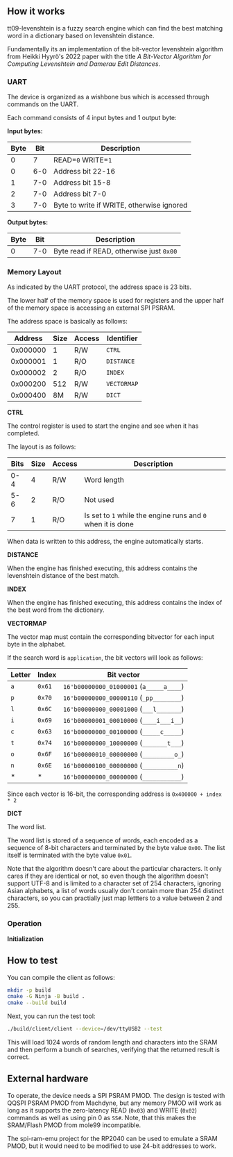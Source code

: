 <!---

This file is used to generate your project datasheet. Please fill in the information below and delete any unused
sections.

You can also include images in this folder and reference them in the markdown. Each image must be less than
512 kb in size, and the combined size of all images must be less than 1 MB.
-->

## How it works

tt09-levenshtein is a fuzzy search engine which can find the best matching word in a dictionary based on levenshtein distance.

Fundamentally its an implementation of the bit-vector levenshtein algorithm from Heikki Hyyrö's 2022 paper with the title *A Bit-Vector Algorithm for Computing Levenshtein and Damerau Edit Distances*.

### UART

The device is organized as a wishbone bus which is accessed through commands on the UART.

Each command consists of 4 input bytes and 1 output byte:

**Input bytes:**

| Byte | Bit | Description                               |
|------|-----|-------------------------------------------|
| 0    | 7   | READ=`0` WRITE=`1`                        |
| 0    | 6-0 | Address bit 22-16                         |
| 1    | 7-0 | Address bit 15-8                          |
| 2    | 7-0 | Address bit 7-0                           |
| 3    | 7-0 | Byte to write if WRITE, otherwise ignored |

**Output bytes:**

| Byte | Bit | Description                              |
|------|-----|------------------------------------------|
| 0    | 7-0 | Byte read if READ, otherwise just `0x00` |


### Memory Layout

As indicated by the UART protocol, the address space is 23 bits.

The lower half of the memory space is used for registers and the upper half of the memory space is accessing an external SPI PSRAM.

The address space is basically as follows:

| Address  | Size | Access | Identifier  |
|----------|------|--------|-------------|
| 0x000000 | 1    | R/W    | `CTRL`      |
| 0x000001 | 1    | R/O    | `DISTANCE`  |
| 0x000002 | 2    | R/O    | `INDEX`     |
| 0x000200 | 512  | R/W    | `VECTORMAP` |
| 0x000400 | 8M   | R/W    | `DICT`      |

**CTRL**

The control register is used to start the engine and see when it has completed.

The layout is as follows:

| Bits | Size | Access | Description                                                 |
|------|------|--------|-------------------------------------------------------------|
| 0-4  | 4    | R/W    | Word length                                                 |
| 5-6  | 2    | R/O    | Not used                                                    |
| 7    | 1    | R/O    | Is set to `1` while the engine runs and `0` when it is done |

When data is written to this address, the engine automatically starts.

**DISTANCE**

When the engine has finished executing, this address contains the levenshtein distance of the best match.

**INDEX**

When the engine has finished executing, this address contains the index of the best word from the dictionary.

**VECTORMAP**

The vector map must contain the corresponding bitvector for each input byte in the alphabet.

If the search word is `application`, the bit vectors will look as follows:

| Letter | Index  | Bit vector                              |
|--------|--------|-----------------------------------------|
| `a`    | `0x61` | `16'b00000000_01000001` (`a_____a____`) |
| `p`    | `0x70` | `16'b00000000_00000110` (`_pp________`) |
| `l`    | `0x6C` | `16'b00000000_00001000` (`___l_______`) |
| `i`    | `0x69` | `16'b00000001_00010000` (`____i___i__`) |
| `c`    | `0x63` | `16'b00000000_00100000` (`_____c_____`) |
| `t`    | `0x74` | `16'b00000000_10000000` (`_______t___`) |
| `o`    | `0x6F` | `16'b00000010_00000000` (`_________o_`) |
| `n`    | `0x6E` | `16'b00000100_00000000` (`__________n`) |
| *      | *      | `16'b00000000_00000000` (`___________`) |

Since each vector is 16-bit, the corresponding address is `0x400000 + index * 2`

**DICT**

The word list.

The word list is stored of a sequence of words, each encoded as a sequence of 8-bit characters and terminated by the byte value `0x00`. The list itself is terminated with the byte value `0x01`.

Note that the algorithm doesn't care about the particular characters. It only cares if they are identical or not, so even though the algorithm doesn't support UTF-8 and is limited to a character set of 254 characters,
ignoring Asian alphabets, a list of words usually don't contain more than 254 distinct characters, so you can practially just map lettters to a value between 2 and 255.

### Operation

**Initialization**



## How to test

You can compile the client as follows:

```sh
mkdir -p build
cmake -G Ninja -B build .
cmake --build build
```

Next, you can run the test tool:

```sh
./build/client/client --device=/dev/ttyUSB2 --test
```

This will load 1024 words of random length and characters into the SRAM and then perform a bunch of searches, verifying that the returned result is correct.

## External hardware

To operate, the device needs a SPI PSRAM PMOD. The design is tested with QQSPI PSRAM PMOD from Machdyne, but any memory PMOD will work as long as it supports the zero-latency READ (`0x03`) and WRITE (`0x02`) commands as well as using pin 0 as `SS#`. Note, that this makes the SRAM/Flash PMOD from mole99 incompatible.

The spi-ram-emu project for the RP2040 can be used to emulate a SRAM PMOD, but it would need to be modified to use 24-bit addresses to work.